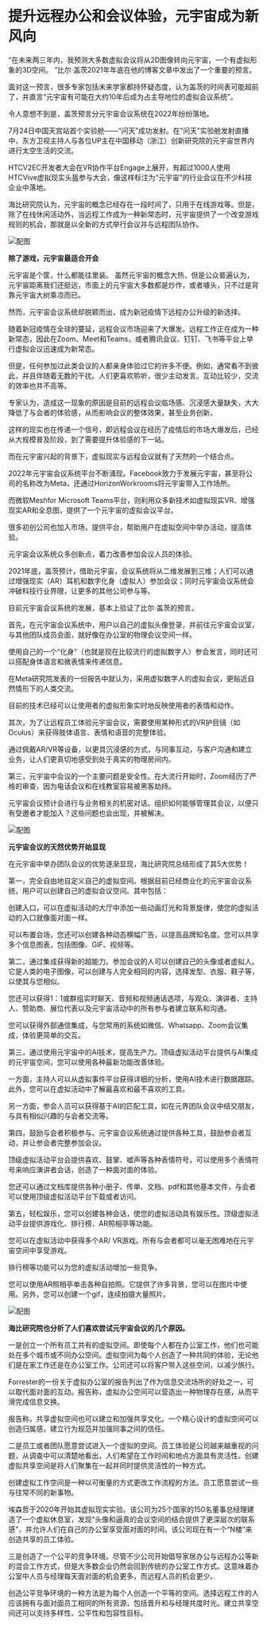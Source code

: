 # 提升远程办公和会议体验，元宇宙成为新风向


“在未来两三年内，我预测大多数虚拟会议将从2D图像转向元宇宙，一个有虚拟形象的3D空间。 ”比尔·盖茨2021年年底在他的博客文章中发出了一个重要的预言。

面对这一预言，很多专家包括未来学家都持怀疑态度，认为盖茨的时间表可能超前了，并直言“元宇宙有可能在大约10年后成为占主导地位的虚拟会议系统”。

令人意想不到是，盖茨预言分元宇宙会议系统在2022年纷纷落地。

7月24日中国天宫站首个实验舱——“问天”成功发射。在“问天”实验舱发射直播中，东方卫视主持人与各位UP主在中国移动（浙江）创新研究院的元宇宙世界内进行太空生活的交流。

HTCV2EC开发者大会在VR协作平台Engage上展开，有超过1000人使用HTCVive虚拟现实头盔参与大会，像这样标注为“元宇宙”的行业会议在不少科技企业中落地。

海比研究院认为，元宇宙的概念已经存在一段时间了，只用于在线游戏等。但是，除了在线休闲活动外，当远程工作成为一种新常态时，元宇宙提供了一个改变游戏规则的机会，那就是以全新的方式举行会议并与远程团队协作。

![配图](nmbvg1.jpg)

**除了游戏，元宇宙最适合开会**

元宇宙是个筐，什么都能往里装。 虽然元宇宙的概念大热，但是公众普遍认为，元宇宙距离我们还挺远，市面上的元宇宙大多数都是炒作，或者噱头，只不过是背靠元宇宙大树乘凉而已。

然而，元宇宙会议系统却脱颖而出，成为新冠疫情下远程办公升级的新选择。

随着新冠疫情在全球的蔓延，远程会议市场迎来了大爆发。远程工作正在成为一种新常态，因此在Zoom、Meet和Teams，或者腾讯会议、钉钉、飞书等平台上举行虚拟会议迅速成为新常态。

但是，任何参加过此类会议的人都亲身体验过它的许多不便。例如，通常看不到彼此，并且伴随着无数的干扰。人们更喜欢聆听，很少主动发言。互动比较少，交流的效率也并不高等。

专家认为，造成这一现象的原因是目前的远程会议临场感、沉浸感大量缺失，大大降低了与会者的体验感，从而影响会议的整体效果，甚至业务创新。

这样的现实也在传递一个信号，即远程会议在经历了疫情后的市场大爆发后，已经从大规模普及阶段，到了需要提升体验感的下一站。

而在元宇宙兴起的背景下，虚拟现实与远程会议就有了天然的一个结合点。

2022年元宇宙会议系统平台不断涌现。Facebook致力于发展元宇宙，甚至将公司的名称改为Meta，还通过HorizonWorkrooms将元宇宙带入工作场所。

而微软Meshfor Microsoft Teams平台，则利用众多新技术如虚拟现实VR、增强现实AR和全息图，提供了一个元宇宙的虚拟会议平台。

很多初创公司也加入市场，提供平台，帮助用户在虚拟空间中举办活动，提高体验。

元宇宙会议系统众多创新点，着力改善参加会议人员的体验。

2021年底，盖茨预计，借助元宇宙，会议系统将从二维发展到三维；人们可以通过增强现实（AR）耳机和数字化身（虚拟人）参加会议；同时元宇宙会议系统会冲破科技行业界限，让更多的其他公司参与等。

目前元宇宙会议系统的发展，基本上验证了比尔·盖茨的预言。

首先，在元宇宙会议系统中，用户以自己的虚拟头像登录，并前往元宇宙会议室，与其他团队成员会面，就好像在办公室的物理会议空间一样。

使用自己的一个“化身”（也就是现在比较流行的虚拟数字人）参会发言，同时还可以搭配身体语言和微表情来传递信息。

在Meta研究院发表的一份报告中就认为，采用虚拟数字人的虚拟会议，更贴近自然情形下的人类交流。

目前的技术已经可以让使用者的虚拟形象实时地反映使用者的表情和动作。

其次，为了让远程员工体验元宇宙会议，需要使用某种形式的VR护目镜（如Oculus）来获得肢体语言、表情和语音的完整体验。

通过佩戴AR/VR等设备，以更具沉浸感的方式，与同事互动，与客户沟通和建立业务，让人们更真切地感受到处于真实的物理房间内。

第三，元宇宙中会议的一个主要问题是安全性。在大流行开始时，Zoom经历了严格的审查，因为电话会议和在线教室容易被黑客劫持。

元宇宙会议预计会进行与业务相关的机密对话。组织如何能够管理其会议，以便只有受邀者才能加入？这些问题也会出现，并被解决。

![配图](nmbvg3.jpg)

**元宇宙会议的天然优势开始显现**

在元宇宙中举办团队会议的优势逐渐显现，海比研究院总结形成了其5大优势！

第一，完全自由地自定义自己的虚拟空间。根据目前已经商业化的元宇宙会议系统，用户可以创建自己的虚拟会议空间。其中包括：

创建入口，可以在虚拟活动的大厅中添加一些动画灯光和背景旋律，使您的虚拟活动的入口就像面对面一样。

可以布置会场，您还可以创建各种动态横幅广告，以提高品牌知名度。您可以共享多个信息图表，包括图像、GIF、视频等。

第二，通过集成获得新的超能力。参加会议的人可以创建自己的头像或者虚拟人。它是人类的电子图像，可以创建与人完全相同的内容，选择发型、衣服、鞋子等，以使其与您相似。

您还可以获得1：1或群组实时聊天、音频和视频通话选项，与观众、演讲者、主持人、赞助商、展位代表以及元宇宙活动中的所有参与者建立联系和沟通。

您可以获得外部通信集成，与您常用的系统如微信、Whatsapp、Zoom会议集成，体验更简单的交互。

第三，通过使用元宇宙中的AI技术，提高生产力。顶级虚拟活动平台提供与AI集成的元宇宙空间，您可以使用各种最新功能改善体验。

一方面，主持人可以从虚拟事件平台获得详细的分析，使用AI技术进行数据跟踪。此外，您可以在虚拟活动中了解最喜欢和最不喜欢的工具。

另一方面，参会人员可以获得基于AI的匹配工具，如在元界团队会议中结交朋友，与具有相似兴趣的与会者交流等。

第四，鼓励与会者积极参与。元宇宙会议系统通过提供各种工具，鼓励参会者互动，并让参会者完整参加会议。

顶级虚拟活动平台会提供喜欢、鼓掌、嘘声等各种表情符号，可以使用多个表情符号来响应演讲者会话，创造了一种面对面的体验。

您还可以通过文档库提供各种小册子、传单、文档、pdf和其他基本文件，与会者可以使用顶级虚拟活动平台下载或者访问。

第五，轻松娱乐，您可以创建各种会话，使您的虚拟活动具有娱乐性。顶级虚拟活动平台提供游戏化、排行榜、AR照相亭等功能。

您可以在虚拟活动中获得多个AR/ VR游戏。所有与会者都可以毫无困难地在元宇宙空间中享受游戏。

排行榜等功能可以为您的虚拟活动增加一些竞争。

您可以使用AR照相亭单击各种自拍照。它提供了许多背景，您可以在图片中使用。另外，您可以创建一个gif，连续拍摄大量照片。

![配图](nmbvg2.jpg)

**海比研究院也分析了人们喜欢尝试元宇宙会议的几个原因。**

一是创立一个所有员工共有的虚拟空间。即使每个人都在办公室工作，他们也可能处在多个城市或不同办公空间。虚拟空间为每个人创造了一种共同的体验，无论他们是在家工作还是在办公室工作。公司还可以将客户带入这些空间，以减少旅行。

Forrester的一份关于虚拟办公室的报告列出了作为信息交流场所的好处之一，可以取代面对面的互动。报告称，虚拟办公空间可以营造出一种物理存在感，从而平滑完成信息交换。

报告称，共享虚拟空间也可以建立和加强共享文化。一个精心设计的虚拟空间可以创造归属感，建立行为规范并加强同事之间的信任。

二是员工或者团队愿意尝试进入一个虚拟的空间。员工体验是公司越来越重视的问题，从调查中可以清楚地看出，人们希望在工作时间和地点方面具有灵活性。创建虚拟共享空间是将人们聚集在一起并同时提供灵活性的一种方式。

创建虚拟工作空间是一种以可衡量的方式更改工作流程的方法。员工愿意尝试一些与往常不同的新事物。

埃森哲于2020年开始其虚拟现实实验。该公司为25个国家的150名董事总经理建造了一个虚拟休息室，发现“头像和逼真的会议空间的结合提供了更深层次的联系感”，并允许人们在自己的办公室享受面对面的时间。该公司现在有一个“N楼”来创造共享的员工体验。

三是创造了一个公平的竞争环境。尽管不少公司开始倡导家居办公与远程办公等新的混合工作方式，但是大多数企业仍然会回到传统的办公室工作方式。这意味着办公室中人员与经理每天面对面的机会更多，而远程人员的机会更少。

创造公平竞争环境的一种方法是为每个人创造一个平等的空间。选择远程工作的人应该拥有与面对面员工相同的所有资源，包括晋升和与经理共度时光。建立共享空间还可以支持多样性、公平性和包容性目标。

